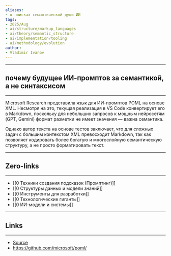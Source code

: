 ```yaml
---
aliases: 
- в поисках семантической души ИИ
tags:
- 2025/Aug
- ai/structure/markup_languages
- ai/theory/semantic_structure
- ai/implementation/tooling
- ai/methodology/evolution
author:
- Vladimir Ivanov
---
```

-----
##  почему будущее ИИ-промптов за семантикой, а не синтаксисом
-----
Microsoft Research представила язык для ИИ-промптов POML на основе XML. Несмотря на это, текущая реализация в VS Code конвертирует его в Markdown, поскольку для небольших запросов к мощным нейросетям (GPT, Gemini) формат разметки не имеет значения — важна семантика. 

Однако автор текста на основе тестов заключает, что для сложных задач с большим контекстом XML превосходит Markdown, так как позволяет кодировать более богатую и многослойную семантическую структуру, а не просто форматировать текст.


---
## Zero-links
---
- [[0 Техники создания подсказок (Промптинг)]]
- [[0 Структуры данных и модели знаний]]
- [[0 Инструменты для разработки]]
- [[0 Технологические гиганты]]
- [[0 ИИ-модели и системы]]

---
## Links
---
- [Source](https://t.me/turboproject/1968)
- https://github.com/microsoft/poml/